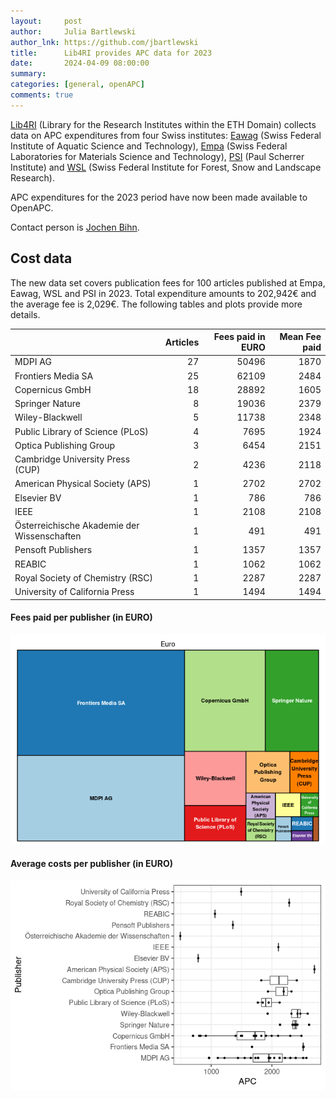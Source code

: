 ```yaml
---
layout:     post
author:     Julia Bartlewski
author_lnk: https://github.com/jbartlewski
title:      Lib4RI provides APC data for 2023
date:       2024-04-09 08:00:00
summary:    
categories: [general, openAPC]
comments: true
---
```





[Lib4RI](https://www.lib4ri.ch/) (Library for the Research Institutes within the ETH Domain) collects data on APC expenditures from four Swiss institutes: [Eawag](https://www.eawag.ch/en/) (Swiss Federal Institute of Aquatic Science and Technology), [Empa](https://www.empa.ch/) (Swiss Federal Laboratories for Materials Science and Technology), [PSI](https://www.psi.ch/en) (Paul Scherrer Institute) and [WSL](https://www.wsl.ch/en/index.html) (Swiss Federal Institute for Forest, Snow and Landscape Research).

APC expenditures for the 2023 period have now been made available to OpenAPC.

Contact person is [Jochen Bihn](mailto:openaccess@lib4ri.ch).

## Cost data



The new data set covers publication fees for 100 articles published at Empa, Eawag, WSL and PSI in 2023. Total expenditure amounts to 202,942€ and the average fee is 2,029€. The following tables and plots provide more details.




|                                            | Articles| Fees paid in EURO| Mean Fee paid|
|:-------------------------------------------|--------:|-----------------:|-------------:|
|MDPI AG                                     |       27|             50496|          1870|
|Frontiers Media SA                          |       25|             62109|          2484|
|Copernicus GmbH                             |       18|             28892|          1605|
|Springer Nature                             |        8|             19036|          2379|
|Wiley-Blackwell                             |        5|             11738|          2348|
|Public Library of Science (PLoS)            |        4|              7695|          1924|
|Optica Publishing Group                     |        3|              6454|          2151|
|Cambridge University Press (CUP)            |        2|              4236|          2118|
|American Physical Society (APS)             |        1|              2702|          2702|
|Elsevier BV                                 |        1|               786|           786|
|IEEE                                        |        1|              2108|          2108|
|Österreichische Akademie der Wissenschaften |        1|               491|           491|
|Pensoft Publishers                          |        1|              1357|          1357|
|REABIC                                      |        1|              1062|          1062|
|Royal Society of Chemistry (RSC)            |        1|              2287|          2287|
|University of California Press              |        1|              1494|          1494|



#### Fees paid per publisher (in EURO)

![plot of chunk tree_lib4ri_2024_04_09_full](/figure/tree_lib4ri_2024_04_09_full-1.png)


####  Average costs per publisher (in EURO)

![plot of chunk box_lib4ri_2024_04_09_publisher_full](/figure/box_lib4ri_2024_04_09_publisher_full-1.png)

